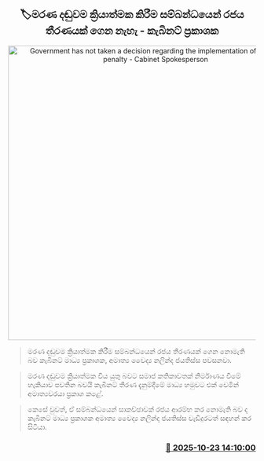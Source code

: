 <p align='center'><b><h2 align='center' title='Government has not taken a decision regarding the implementation of the death penalty - Cabinet Spokesperson'>🏷මරණ දඬුවම ක්‍රියාත්මක කිරීම සම්බන්ධයෙන් රජය තීරණයක් ගෙන නැහැ - කැබිනට් ප්‍රකාශක</h2></b></p>
<p align='center'><img src='https://helakuru.sgp1.cdn.digitaloceanspaces.com/esana/images/lib/nalinda-jayathissa-medical-preess.jpg' width='600' alt='Government has not taken a decision regarding the implementation of the death penalty - Cabinet Spokesperson'></p>

> මරණ දඬුවම ක්‍රියාත්මක කිරීම සම්බන්ධයෙන් රජය තීරණයක් ගෙන නොමැති බව කැබිනට් මාධ්‍ය ප්‍රකාශක, අමාත්‍ය වෛද්‍ය නලින්ද ජයතිස්ස පවසනවා.

> මරණ දඬුවම ක්‍රියාත්මක විය යුතු බවට සමාජ කතිකාවතක් නිර්මාණය වීමේ හැකියාව පවතින බවයි කැබිනට් තීරණ දැනුම්දීමේ මාධ්‍ය හමුවට එක් වෙමින් අමාත්‍යවරයා ප්‍රකාශ කළේ.

> කෙසේ වුවත්, ඒ සම්බන්ධයෙන් සාකච්ඡාවක් රජය ආරම්භ කර නොමැති බව ද කැබිනට් මාධ්‍ය ප්‍රකාශක අමාත්‍ය වෛද්‍ය නලින්ද ජයතිස්ස වැඩිදුරටත් සඳහන් කර සිටියා.



<h3 align='right'><a href='https://www.helakuru.lk/esana/p/114730/'>📅 2025-10-23 14:10:00</a></h3>
